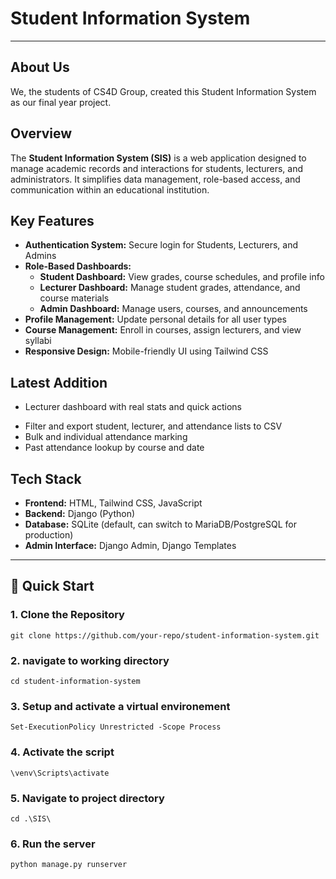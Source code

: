 # Student Information System

* **

## About Us

We, the students of CS4D Group, created this Student Information System as our final year project.

## Overview

The **Student Information System (SIS)** is a web application designed to manage academic records and interactions for students, lecturers, and administrators. It simplifies data management, role-based access, and communication within an educational institution.

## Key Features

* **Authentication System:** Secure login for Students, Lecturers, and Admins
* **Role-Based Dashboards:**
  * **Student Dashboard:** View grades, course schedules, and profile info
  * **Lecturer Dashboard:** Manage student grades, attendance, and course materials
  * **Admin Dashboard:** Manage users, courses, and announcements
* **Profile Management:** Update personal details for all user types
* **Course Management:** Enroll in courses, assign lecturers, and view syllabi
* **Responsive Design:** Mobile-friendly UI using Tailwind CSS


## Latest Addition
* Lecturer dashboard with real stats and quick actions
- Filter and export student, lecturer, and attendance lists to CSV
- Bulk and individual attendance marking
- Past attendance lookup by course and date
## Tech Stack

* **Frontend:** HTML, Tailwind CSS, JavaScript
* **Backend:** Django (Python)
* **Database:** SQLite (default, can switch to MariaDB/PostgreSQL for production)
* **Admin Interface:** Django Admin, Django Templates

---

## 🚀 Quick Start

### 1. Clone the Repository

```
git clone https://github.com/your-repo/student-information-system.git
```
### 2.  navigate to working directory
```
cd student-information-system
```

### 3. Setup and activate a virtual environement

```
Set-ExecutionPolicy Unrestricted -Scope Process
```

### 4.  Activate the script
```
\venv\Scripts\activate
```


### 5. Navigate to project directory

```
cd .\SIS\
```

### 6. Run the server

```
python manage.py runserver
```
